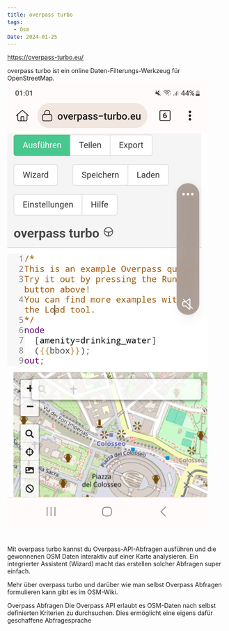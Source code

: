 ```yaml
---
title: overpass turbo
tags:
  - Osm
Date: 2024-01-25
---
```

<https://overpass-turbo.eu/>

overpass turbo ist ein online Daten-Filterungs-Werkzeug für OpenStreetMap.![](../_asset/Screenshot_20240125_010153_Kiwi%20Browser.jpg)
# 

Mit overpass turbo kannst du Overpass-API-Abfragen ausführen und die gewonnenen OSM Daten interaktiv auf einer Karte analysieren. Ein integrierter Assistent (Wizard) macht das erstellen solcher Abfragen super einfach.

Mehr über overpass turbo und darüber wie man selbst Overpass Abfragen formulieren kann gibt es im OSM-Wiki.

Overpass Abfragen
Die Overpass API erlaubt es OSM-Daten nach selbst definierten Kriterien zu durchsuchen. Dies ermöglicht eine eigens dafür geschaffene Abfragesprache